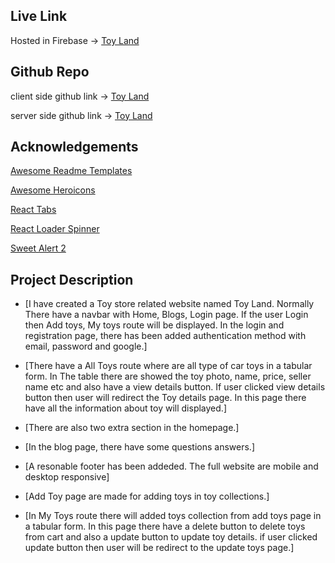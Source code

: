 ## Live Link

Hosted in Firebase -> [Toy Land](https://toyland-shop-client.web.app/)

## Github Repo

client side github link -> [Toy Land](https://github.com/programming-hero-web-course-4/b7a11-toy-marketplace-client-side-rohanhaque1)

server side github link -> [Toy Land](https://github.com/programming-hero-web-course-4/b7a11-toy-marketplace-server-side-rohanhaque1)


## Acknowledgements

[Awesome Readme Templates](https://readme.so/?fbclid=IwAR127xQs9eGkkLVfIadf7m-4fuKkzKP_4EeT3MSm4_AVECdjKQFIMANpWsQ)

[Awesome Heroicons](https://heroicons.com/)

[React Tabs](https://www.npmjs.com/package/react-tabs)

[React Loader Spinner](https://github.com/mhnpd/react-loader-spinner)

[Sweet Alert 2](https://sweetalert2.github.io/)


## Project Description

 - [I have created a Toy store related website named Toy Land. Normally There have a navbar with Home, Blogs, Login page. If the user Login then Add toys, My toys route will be displayed. In the login and registration page, there has been added authentication method with email, password and google.]

 - [There have a All Toys route where are all type of car toys in a tabular form. In The table there are showed the toy photo, name, price, seller name etc and also have a view details button. If user clicked view details button then user will redirect the Toy details page. In this page there have all the information about toy will displayed.]

 - [There are also two extra section in the homepage.]

 - [In the blog page, there have some questions answers.]
 
 - [A resonable footer has been addeded. The full website are mobile and desktop responsive]

 - [Add Toy page are made for adding toys in toy collections.]

 - [In My Toys route there will added toys collection from add toys page in a tabular form. In this page there have a delete button to delete toys from cart and also a update button to update toy details. if user clicked update button then user will be redirect to the update toys page.]

